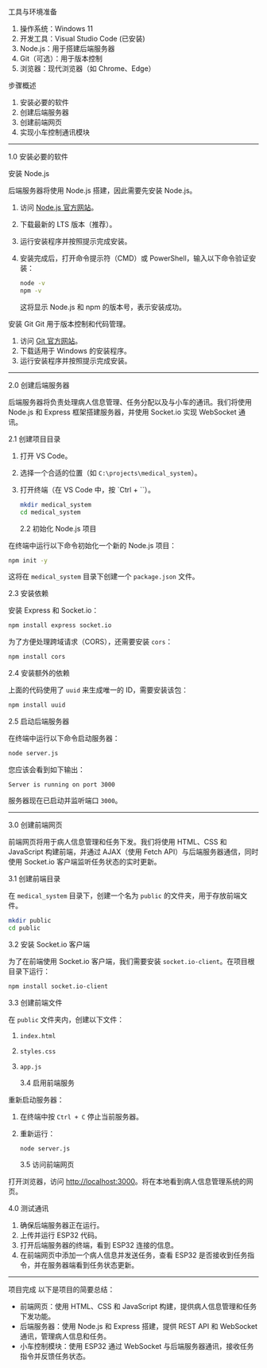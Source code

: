 工具与环境准备

1. 操作系统：Windows 11
2. 开发工具：Visual Studio Code (已安装)
3. Node.js：用于搭建后端服务器
4. Git（可选）：用于版本控制
5. 浏览器：现代浏览器（如 Chrome、Edge）

步骤概述

1. 安装必要的软件
2. 创建后端服务器
3. 创建前端网页
4. 实现小车控制通讯模块

---

1.0 安装必要的软件

安装 Node.js

后端服务器将使用 Node.js 搭建，因此需要先安装 Node.js。

1. 访问 [Node.js 官方网站](https://nodejs.org/)。
2. 下载最新的 LTS 版本（推荐）。
3. 运行安装程序并按照提示完成安装。
4. 安装完成后，打开命令提示符（CMD）或 PowerShell，输入以下命令验证安装：

   ```bash
   node -v
   npm -v
   ```

   这将显示 Node.js 和 npm 的版本号，表示安装成功。

安装 Git
Git 用于版本控制和代码管理。

1. 访问 [Git 官方网站](https://git-scm.com/)。
2. 下载适用于 Windows 的安装程序。
3. 运行安装程序并按照提示完成安装。

---

2.0 创建后端服务器

后端服务器将负责处理病人信息管理、任务分配以及与小车的通讯。我们将使用 Node.js 和 Express 框架搭建服务器，并使用 Socket.io 实现 WebSocket 通讯。

2.1 创建项目目录

1. 打开 VS Code。
2. 选择一个合适的位置（如 `C:\projects\medical_system`）。
3. 打开终端（在 VS Code 中，按 `Ctrl + \``）。

   ```bash
   mkdir medical_system
   cd medical_system
   ```

   2.2 初始化 Node.js 项目

在终端中运行以下命令初始化一个新的 Node.js 项目：

```bash
npm init -y
```

这将在 `medical_system` 目录下创建一个 `package.json` 文件。

2.3 安装依赖

安装 Express 和 Socket.io：

```bash
npm install express socket.io
```

为了方便处理跨域请求（CORS），还需要安装 `cors`：

```bash
npm install cors
```

2.4 安装额外的依赖

上面的代码使用了 `uuid` 来生成唯一的 ID，需要安装该包：

```bash
npm install uuid
```

2.5 启动后端服务器

在终端中运行以下命令启动服务器：

```bash
node server.js
```

您应该会看到如下输出：

```
Server is running on port 3000
```

服务器现在已启动并监听端口 `3000`。

---

3.0 创建前端网页

前端网页将用于病人信息管理和任务下发。我们将使用 HTML、CSS 和 JavaScript 构建前端，并通过 AJAX（使用 Fetch API）与后端服务器通信，同时使用 Socket.io 客户端监听任务状态的实时更新。

3.1 创建前端目录

在 `medical_system` 目录下，创建一个名为 `public` 的文件夹，用于存放前端文件。

```bash
mkdir public
cd public
```

3.2 安装 Socket.io 客户端

为了在前端使用 Socket.io 客户端，我们需要安装 `socket.io-client`。在项目根目录下运行：

```bash
npm install socket.io-client
```

3.3 创建前端文件

在 `public` 文件夹内，创建以下文件：

1. `index.html`
2. `styles.css`
3. `app.js`

   3.4 启用前端服务

重新启动服务器：

1. 在终端中按 `Ctrl + C` 停止当前服务器。
2. 重新运行：

   ```bash
   node server.js
   ```

   3.5 访问前端网页

打开浏览器，访问 [http://localhost:3000](http://localhost:3000)。将在本地看到病人信息管理系统的网页。

4.0 测试通讯

1. 确保后端服务器正在运行。
2. 上传并运行 ESP32 代码。
3. 打开后端服务器的终端，看到 ESP32 连接的信息。
4. 在前端网页中添加一个病人信息并发送任务，查看 ESP32 是否接收到任务指令，并在服务器端看到任务状态更新。

---

项目完成
以下是项目的简要总结：

- 前端网页：使用 HTML、CSS 和 JavaScript 构建，提供病人信息管理和任务下发功能。
- 后端服务器：使用 Node.js 和 Express 搭建，提供 REST API 和 WebSocket 通讯，管理病人信息和任务。
- 小车控制模块：使用 ESP32 通过 WebSocket 与后端服务器通讯，接收任务指令并反馈任务状态。
